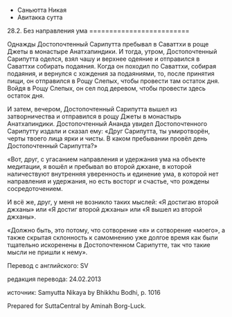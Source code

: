 









* Саньютта Никая
* Авитакка сутта


28\.2\. Без направления ума
\=\=\=\=\=\=\=\=\=\=\=\=\=\=\=\=\=\=\=\=\=\=\=\=\=



Однажды Достопочтенный Сарипутта пребывал в Саваттхи в роще Джеты в монастыре Анатхапиндики\. И тогда, утром, Достопочтенный Сарипутта оделся, взял чашу и верхнее одеяние и отправился в Саваттхи собирать подаяния\. Когда он походил по Саваттхи, собирая подаяния, и вернулся с хождения за подаяниями, то, после принятия пищи, он отправился в Рощу Слепых, чтобы провести там остаток дня\. Войдя в Рощу Слепых, он сел под деревом, чтобы провести здесь остаток дня\.


И затем, вечером, Достопочтенный Сарипутта вышел из затворничества и отправился в рощу Джеты в монастырь Анатхапиндики\. Достопочтенный Ананда увидел Достопочтенного Сарипутту издали и сказал ему: «Друг Сарипутта, ты умиротворён, черты твоего лица ярки и чисты\. В каком пребывании провёл день Достопочтенный Сарипутта?»


«Вот, друг, с угасанием направления и удержания ума на объекте медитации, я вошёл и пребывал во второй джхане, в которой наличествуют внутренняя уверенность и единение ума, в которой нет направления и удержания, но есть восторг и счастье, что рождены сосредоточением\.


И всё же, друг, у меня не возникло таких мыслей: «Я достигаю второй джханы» или «Я достиг второй джханы» или «Я вышел из второй джханы»\.


«Должно быть, это потому, что сотворение «я» и сотворение «моего», а также скрытая склонность к самомнению уже долгое время как были тщательно искоренены в Достопочтенном Сарипутте, так что такие мысли не пришли к нему»\.



Перевод с английского: SV


редакция перевода: 24\.02\.2013


источник: Samyutta Nikaya by Bhikkhu Bodhi, p\. 1016


Prepared for SuttaCentral by Aminah Borg\-Luck\.






